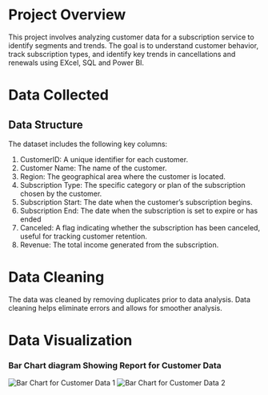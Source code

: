 # Project Overview
This project involves analyzing customer data for a subscription service to identify  segments and trends. The goal is to understand customer behavior, track subscription types, and identify key trends in cancellations and renewals using EXcel, SQL and Power BI.

# Data Collected
## Data Structure
The dataset includes the following key columns:
1. CustomerID: A unique identifier for each customer.
2. Customer Name: The name of the customer.
3. Region: The geographical area where the customer is located.
4. Subscription Type: The specific category or plan of the subscription chosen by the customer.
5. Subscription Start: The date when the customer’s subscription begins.
6. Subscription End: The date when the subscription is set to expire or has ended
7. Canceled: A flag indicating whether the subscription has been canceled, useful for tracking customer retention.
8. Revenue: The total income generated from the subscription.

# Data Cleaning
The data was cleaned by removing duplicates prior to data analysis. Data cleaning helps eliminate errors and allows for smoother analysis.



# Data Visualization
### Bar Chart diagram Showing Report for Customer Data
![Bar Chart for Customer Data 1](https://github.com/user-attachments/assets/7e1e996c-d177-4c49-93f9-ba699cf135b1)
![Bar Chart for Customer Data 2](https://github.com/user-attachments/assets/1105239c-cccb-4c02-a27a-b2286b5d229b)
